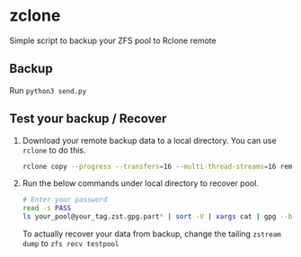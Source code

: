 # zclone
Simple script to backup your ZFS pool to Rclone remote

## Backup

Run `python3 send.py`

## Test your backup / Recover

1. Download your remote backup data to a local directory. You can use `rclone` to do this.
   ```bash
   rclone copy --progress --transfers=16 --multi-thread-streams=16 remote_backup:/MyNAS ./temp/ 
   ```

2. Run the below commands under local directory to recover pool.
   ```bash
   # Enter your password
   read -s PASS
   ls your_pool@your_tag.zst.gpg.part* | sort -V | xargs cat | gpg --batch --passphrase $PASS --decrypt | unzstd | pv | zstream dump
   ```

   To actually recover your data from backup, change the tailing `zstream dump` to `zfs recv testpool`
